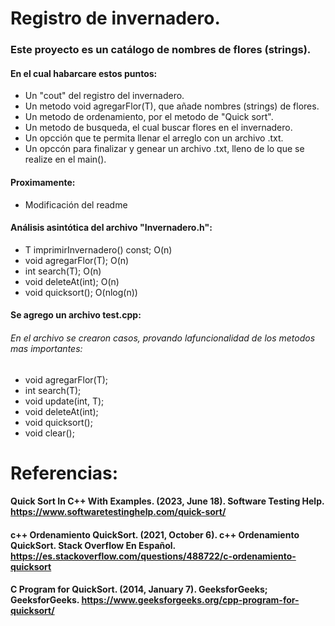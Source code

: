 # Registro de invernadero.

### Este proyecto es un catálogo de nombres de flores (strings).

#### En el cual habarcare estos puntos:
- Un "cout" del registro del invernadero.
- Un metodo void agregarFlor(T), que añade nombres (strings) de flores.
- Un metodo de ordenamiento, por el metodo de "Quick sort".
- Un metodo de busqueda, el cual buscar flores en el invernadero.
- Un opcción que te permita llenar el arreglo con un archivo .txt.
- Un opccón para finalizar y genear un archivo .txt, lleno de lo que se realize en el main().

#### Proximamente:
- Modificación del readme

#### Análisis asintótica del archivo "Invernadero.h":
- T imprimirInvernadero() const; O(n)
- void agregarFlor(T); O(n)
- int search(T); O(n)
- void deleteAt(int); O(n)
- void quicksort(); O(nlog(n))

#### Se agrego un archivo test.cpp:
###### En el archivo se crearon casos, provando lafuncionalidad de los metodos mas importantes:
- void agregarFlor(T); 
- int search(T); 
- void update(int, T); 
- void deleteAt(int); 
- void quicksort();
- void clear();




# Referencias:
#### Quick Sort In C++ With Examples. (2023, June 18). Software Testing Help. https://www.softwaretestinghelp.com/quick-sort/
#### c++ Ordenamiento QuickSort. (2021, October 6). c++ Ordenamiento QuickSort. Stack Overflow En Español. https://es.stackoverflow.com/questions/488722/c-ordenamiento-quicksort
#### C Program for QuickSort. (2014, January 7). GeeksforGeeks; GeeksforGeeks. https://www.geeksforgeeks.org/cpp-program-for-quicksort/

‌

‌
